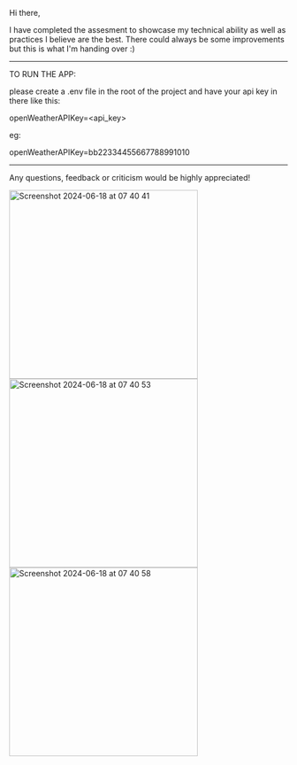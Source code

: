 Hi there,

I have completed the assesment to showcase my technical ability as well as practices I believe are the best. There could always be some improvements but this is what I'm handing over :)

-----------------------------------

TO RUN THE APP:

please create a .env file in the root of the project and have your api key in there like this:

openWeatherAPIKey=<api_key>

eg:

openWeatherAPIKey=bb22334455667788991010

------------------------------------

Any questions, feedback or criticism would be highly appreciated!

<img width="341" alt="Screenshot 2024-06-18 at 07 40 41" src="https://github.com/jgadjetx/king_weather_app/assets/8150242/1e4f2df7-f9bd-4f59-95ec-34443d347100">

<img width="341" alt="Screenshot 2024-06-18 at 07 40 53" src="https://github.com/jgadjetx/king_weather_app/assets/8150242/baded87f-a4ad-491d-aaea-6d68a930b60e">

<img width="341" alt="Screenshot 2024-06-18 at 07 40 58" src="https://github.com/jgadjetx/king_weather_app/assets/8150242/dbffc58e-b7a7-429f-9bd0-9b6c93cd6b41">


